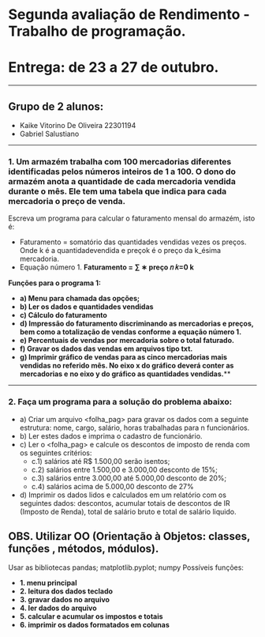 # **Segunda avaliação de Rendimento - Trabalho de programação.**
# **Entrega: de 23 a 27 de outubro.**
---
## **Grupo de 2 alunos:**
- Kaike Vitorino De Oliveira 22301194
- Gabriel Salustiano
---
### 1. Um armazém trabalha com 100 mercadorias diferentes identificadas pelos números inteiros de 1 a 100. O dono do armazém anota a quantidade de cada mercadoria vendida durante o mês. Ele tem uma tabela que indica para cada mercadoria o preço de venda.
Escreva um programa para calcular o faturamento mensal do armazém, isto é:
- Faturamento = somatório das quantidades vendidas vezes os preços. Onde k é a quantidadevendida e preçok é o preço da k_ésima mercadoria.
- Equação número 1.
  **Faturamento = ∑ ∗ preço 𝑛
  𝑘=0 k**
  
**Funções para o programa 1:**
- **a) Menu para chamada das opções;**
- **b) Ler os dados e quantidades vendidas**
- **c) Cálculo do faturamento**
- **d) Impressão do faturamento discriminando as mercadorias e preços, bem como a totalização de vendas conforme a equação número 1.**
- **e) Percentuais de vendas por mercadoria sobre o total faturado.**
- **f) Gravar os dados das vendas em arquivos tipo txt.**
- **g) Imprimir gráfico de vendas para as cinco mercadorias mais vendidas no referido mês. No eixo x do gráfico deverá conter as mercadorias e no eixo y do gráfico as quantidades vendidas.****
---
### 2. Faça um programa para a solução do problema abaixo:
- a) Criar um arquivo <folha_pag> para gravar os dados com a seguinte estrutura: nome, cargo, salário, horas trabalhadas para n funcionários.
- b) Ler estes dados e imprima o cadastro de funcionário.
- c) Ler o <folha_pag> e calcule os descontos de imposto de renda com os seguintes critérios:
  - c.1) salários até R$ 1.500,00 serão isentos;
  - c.2) salários entre 1.500,00 e 3.000,00 desconto de 15%;
  - c.3) salários entre 3.000,00 até 5.000,00 desconto de 20%;
  - c.4) salários acima de 5.000,00 desconto de 27%
- d) Imprimir os dados lidos e calculados em um relatório com os seguintes dados: descontos,
acumular totais de descontos de IR (Imposto de Renda), total de salário bruto e total de
salário liquido.

##  OBS. Utilizar OO (Orientação à Objetos: classes, funções , métodos, módulos).
Usar as bibliotecas pandas; matplotlib.pyplot; numpy
Possíveis funções:
- **1. menu principal**
- **2. leitura dos dados teclado**
- **3. gravar dados no arquivo**
- **4. ler dados do arquivo**
- **5. calcular e acumular os impostos e totais**
- **6. imprimir os dados formatados em colunas**

